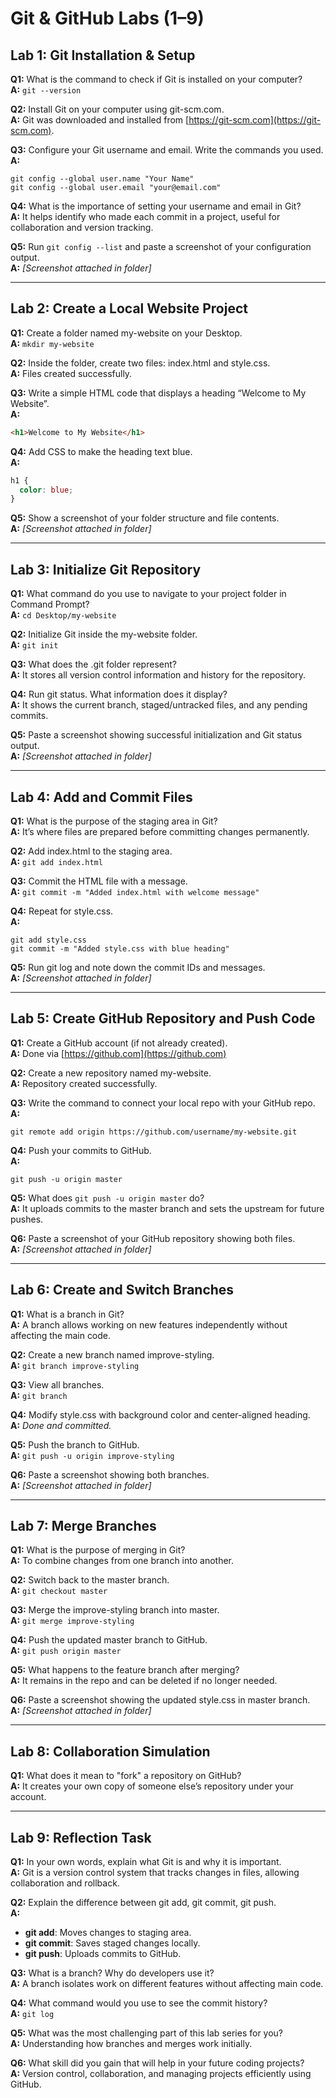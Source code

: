 # Git & GitHub Labs (1–9)

## **Lab 1: Git Installation & Setup**

**Q1:** What is the command to check if Git is installed on your computer?  
**A:** `git --version`

**Q2:** Install Git on your computer using git-scm.com.  
**A:** Git was downloaded and installed from [https://git-scm.com](https://git-scm.com).

**Q3:** Configure your Git username and email. Write the commands you used.  
**A:**  
```
git config --global user.name "Your Name"
git config --global user.email "your@email.com"
```

**Q4:** What is the importance of setting your username and email in Git?  
**A:** It helps identify who made each commit in a project, useful for collaboration and version tracking.

**Q5:** Run `git config --list` and paste a screenshot of your configuration output.  
**A:** *[Screenshot attached in folder]*


---

## **Lab 2: Create a Local Website Project**

**Q1:** Create a folder named my-website on your Desktop.  
**A:** `mkdir my-website`

**Q2:** Inside the folder, create two files: index.html and style.css.  
**A:** Files created successfully.

**Q3:** Write a simple HTML code that displays a heading “Welcome to My Website”.  
**A:**  
```html
<h1>Welcome to My Website</h1>
```

**Q4:** Add CSS to make the heading text blue.  
**A:**  
```css
h1 {
  color: blue;
}
```

**Q5:** Show a screenshot of your folder structure and file contents.  
**A:** *[Screenshot attached in folder]*


---

## **Lab 3: Initialize Git Repository**

**Q1:** What command do you use to navigate to your project folder in Command Prompt?  
**A:** `cd Desktop/my-website`

**Q2:** Initialize Git inside the my-website folder.  
**A:** `git init`

**Q3:** What does the .git folder represent?  
**A:** It stores all version control information and history for the repository.

**Q4:** Run git status. What information does it display?  
**A:** It shows the current branch, staged/untracked files, and any pending commits.

**Q5:** Paste a screenshot showing successful initialization and Git status output.  
**A:** *[Screenshot attached in folder]*


---

## **Lab 4: Add and Commit Files**

**Q1:** What is the purpose of the staging area in Git?  
**A:** It’s where files are prepared before committing changes permanently.

**Q2:** Add index.html to the staging area.  
**A:** `git add index.html`

**Q3:** Commit the HTML file with a message.  
**A:** `git commit -m "Added index.html with welcome message"`

**Q4:** Repeat for style.css.  
**A:**  
```
git add style.css
git commit -m "Added style.css with blue heading"
```

**Q5:** Run git log and note down the commit IDs and messages.  
**A:** *[Screenshot attached in folder]*


---

## **Lab 5: Create GitHub Repository and Push Code**

**Q1:** Create a GitHub account (if not already created).  
**A:** Done via [https://github.com](https://github.com)

**Q2:** Create a new repository named my-website.  
**A:** Repository created successfully.

**Q3:** Write the command to connect your local repo with your GitHub repo.  
**A:**  
```
git remote add origin https://github.com/username/my-website.git
```

**Q4:** Push your commits to GitHub.  
**A:**  
```
git push -u origin master
```

**Q5:** What does `git push -u origin master` do?  
**A:** It uploads commits to the master branch and sets the upstream for future pushes.

**Q6:** Paste a screenshot of your GitHub repository showing both files.  
**A:** *[Screenshot attached in folder]*


---

## **Lab 6: Create and Switch Branches**

**Q1:** What is a branch in Git?  
**A:** A branch allows working on new features independently without affecting the main code.

**Q2:** Create a new branch named improve-styling.  
**A:** `git branch improve-styling`

**Q3:** View all branches.  
**A:** `git branch`

**Q4:** Modify style.css with background color and center-aligned heading.  
**A:** *Done and committed.*

**Q5:** Push the branch to GitHub.  
**A:** `git push -u origin improve-styling`

**Q6:** Paste a screenshot showing both branches.  
**A:** *[Screenshot attached in folder]*


---

## **Lab 7: Merge Branches**

**Q1:** What is the purpose of merging in Git?  
**A:** To combine changes from one branch into another.

**Q2:** Switch back to the master branch.  
**A:** `git checkout master`

**Q3:** Merge the improve-styling branch into master.  
**A:** `git merge improve-styling`

**Q4:** Push the updated master branch to GitHub.  
**A:** `git push origin master`

**Q5:** What happens to the feature branch after merging?  
**A:** It remains in the repo and can be deleted if no longer needed.

**Q6:** Paste a screenshot showing the updated style.css in master branch.  
**A:** *[Screenshot attached in folder]*


---

## **Lab 8: Collaboration Simulation**

**Q1:** What does it mean to "fork" a repository on GitHub?  
**A:** It creates your own copy of someone else’s repository under your account.



---

## **Lab 9: Reflection Task**

**Q1:** In your own words, explain what Git is and why it is important.  
**A:** Git is a version control system that tracks changes in files, allowing collaboration and rollback.

**Q2:** Explain the difference between git add, git commit, git push.  
**A:**  
- **git add**: Moves changes to staging area.  
- **git commit**: Saves staged changes locally.  
- **git push**: Uploads commits to GitHub.

**Q3:** What is a branch? Why do developers use it?  
**A:** A branch isolates work on different features without affecting main code.

**Q4:** What command would you use to see the commit history?  
**A:** `git log`

**Q5:** What was the most challenging part of this lab series for you?  
**A:** Understanding how branches and merges work initially.

**Q6:** What skill did you gain that will help in your future coding projects?  
**A:** Version control, collaboration, and managing projects efficiently using GitHub.
